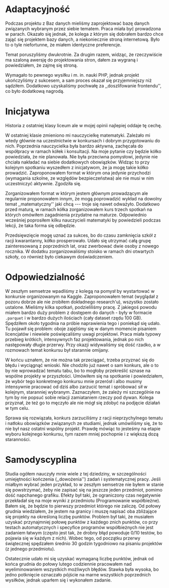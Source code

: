 # Adaptacyjność
Podczas projektu z Baz danych mieliśmy zaprojektować bazę danych związanych wybranym przez siebie tematem.
Praca miała być prowadzona w parach. Okazało się jednak, że kolega z którym się dobrałem bardzo chce zająć
się projektem bazy danych, a niekoniecznie stroną internetową. Było to o tyle niefortunne, że miałem identyczne preferencje.

Temat poruszyliśmy dwukrotnie. Za drugim razem, widząc, że rzeczywiście ma szaloną awersję do projektowania stron,
dałem za wygraną i powiedziałem, że zajmę się stroną.

Wymagało to pewnego wysiłku i m. in. nauki PHP, jednak projekt ukończyliśmy z sukcesem, a sam proces 
okazał się przyjemniejszy niż sądziłem. Dodatkowo uzyskaliśmy pochwałę za ,,doszlifowanie frontendu'', 
co było dodatkową nagrodą.


# Inicjatywa
Historia z ostatniej klasy liceum ale w mojej opinii najlepiej oddaje tę cechę.

W ostatniej klasie zmieniono mi nauczycielkę matematyki. 
Zależało mi wtedy głównie na uczestnictwie w konkursach i dobrym przygotowaniu do nich.
Poprzednia nauczycielka była bardzo aktywna, zachęcała do współpracy w ramach kółek i konsultacji.
Na moje pytanie czy będzie kółko powiedziała, że nie planowała. Nie była przeciwna pomysłowi, jedynie 
nie chciała nakładać na siebie dodatkowych obowiązków. Widząc to przy kolejnym spotkaniu wyszedłem 
z inicjatywom, że ja mogę takie kółko prowadzić. 
Zaproponowałem format w którym ona jedynie przychodzi (wymagania szkolne, ze względów bezpieczeństwa) 
ale nie musi w nim uczestniczyć aktywnie. Zgodziła się.

Zorganizowałem format w którym jestem głównym prowadzącym ale regularnie proponowałem innym, że mogą 
poprowadzić wykład na dowolny temat ,,matematyczny'' jaki chcą --- troje się nawet odważyło.
Dodatkowo przed maturą, w ramach kółka zorganizowałem kurs trzech spotkań na których omówiłem 
zagadnienia przydatne na maturze. Odpowiednio wcześniej poprosiłem kilku nauczycieli matematyki by 
powiedzieli podczas lekcji, że taka forma się odbędzie.

Przedsięwzięcie mogę uznać za sukces, bo do czasu zamknięcia szkół z racji kwarantanny, kółko prosperowało.
Udało się utrzymać całą grupę zainteresowaną z poprzednich lat, oraz zwerbować dwie osoby z nowego rocznika.
W dodatku zorganizowaliśmy stoisko w ramach dni otwartych szkoły, co również było ciekawym doświadczeniem.

# Odpowiedzialność
W zeszłym semsetrze wpadliśmy z kolegą na pomysł by wystartować w konkursie organizowanym na Kaggle.
Zaproponowałem temat (wyglądał z pozoru dobrze ale nie zrobiłem dokładnego research'u), wszystko zostało ustalone. 
Mieliśmy kilka spotkań, podzieliliśmy pracę.
Z jakiegoś powodu miałem bardzo duży problem z dostępem do danych - były w formacie `.parquet` i w bardzo 
dużych ilościach (cały dataset rzędu 100 GB). Spędziłem około tygodnia na próbie naprawienia tego i 
poniekąd się udało. Tu pojawił się problem: oboje zajęliśmy się w danym momencie pisaniem licencjatów i 
niewiele poświęcaliśmy uwagi projektowi. Praca miała typowy przebieg krótkich, intensywnych faz projektowania,
jednak po nich następowały długie przerwy.
Przy okazji widywaliśmy się dość rzadko, a w rozmowach temat konkursu był starannie omijany.

W końcu uznałem, że nie można tak przeciągać, trzeba przyznać się do błędu i wyciągnąć wnioski.
Nie chodziło już nawet o sam konkurs, ale o to by nie wprowadzać tematu tabu, bo to mogłoby przekreślić sznase na 
wspólne projekty w przyszłości.
Umówiłem się na spotkanie i powiedziałem, że wybór tego konkretnego konkursu mnie przerósł i albo musimy 
intensywnie pracować od dziś albo zarzucić temat i spróbować sił w kolejnym, staranniej wybranym.
Zaznaczyłem, że zależy mi szczególnie na tym by nie popsuć sobie relacji zamiataniem rzeczy pod dywan.
Kolega przyznał, że też go to męczyło ale nie mógł się zdobyć na podjęcie działań w tym celu.

Sprawa się rozwiązała, konkurs zarzuciliśmy z racji nieprzychylnego tematu i natłoku obowiązków związanych ze studiami,
jednak umówiliśmy się, że to nie był nasz ostatni wspólny projekt. Prawdę mówiąc to jesteśmy na etapie wyboru kolejnego 
konkursu, tym razem mniej pochopnie i z większą dozą staranności.

# Samodyscyplina
Studia ogółem nauczyły mnie wiele z tej dziedziny, w szczególności umiejętności kończenia (,,dowożenia'') zadań i systematycznej pracy.
Jeśli miałbym wybrać jeden przykład, to w zeszłym semsetrze nie byłem w stanie się powstrzymać, żeby nie zapisać się
na jeszcze jeden przedmiot, pomimo dość napchanego grafiku.
Efekty był taki, że ograniczony czas negatywnie przekładał się na moje wyniki z przedmiotu (Programowanie współbieżne).
Bałem się, że będzie to pierwszy przedmiot którego nie zaliczę.
Od połowy grudnia wiedziałem, że jestem na granicy i muszę napisać oba zbliżające się projekty na określoną liczbę punktów. 
Problem był taki, że musiałem uzyskać przynajmniej połowę punktów z każdego znich punktów, co przy testach automatycznych i specyfice programów 
współbieżnych nie jest zadaniem łatwym (często jest tak, że drobny błąd powoduje 0/10 testów, bo pojawia się w każdym z nich).
Wobec tego, od początku przerwy świątecznej spędzałem średnio 30 godzin tygodniowo na pisaniu projektów (z jednego przedmiotu).

Ostatecznie udało mi się uzyskać wymaganą liczbę punktów, jednak od końca grudnia do połowy lutego codziennie pracowałem nad 
wyeliminowaniem wszystkich możliwych błędów. Stawka była wysoka, bo jedno potknięcie oznaczało pójście na marne wszystkich 
poprzednich wysiłków, jednak uparłem się i wykonałem zadanie.

